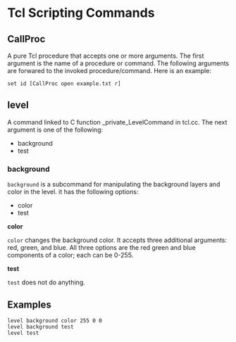 # Tcl Scripting Commands

## CallProc
A pure Tcl procedure that accepts one or more arguments. The first argument is the name of a procedure or command. The following arguments are forwared to the invoked procedure/command. Here is an example:

    set id [CallProc open example.txt r]

## level
A command linked to C function _private_LevelCommand in tcl.cc. The next argument is one of the following:

* background
* test

### background

``background`` is a subcommand for manipulating the background layers and color in the level. it has the following options:

* color
* test

**color**

``color`` changes the background color. It accepts three additional arguments: red, green, and blue. All three options are the red green and blue components of a color; each can be 0-255.

**test**

``test`` does not do anything.

## Examples

    level background color 255 0 0
    level background test
    level test
